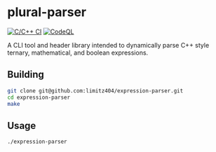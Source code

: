 # plural-parser
[![C/C++ CI](https://github.com/taylor-s-dean/expression-parser/actions/workflows/build.yml/badge.svg)](https://github.com/taylor-s-dean/expression-parser/actions/workflows/build.yml)
[![CodeQL](https://github.com/taylor-s-dean/expression-parser/actions/workflows/github-code-scanning/codeql/badge.svg)](https://github.com/taylor-s-dean/expression-parser/actions/workflows/github-code-scanning/codeql)

A CLI tool and header library intended to dynamically parse C++ style ternary, mathematical, and boolean expressions.

## Building

```sh
git clone git@github.com:limitz404/expression-parser.git
cd expression-parser
make
```

## Usage

```sh
./expression-parser
```
